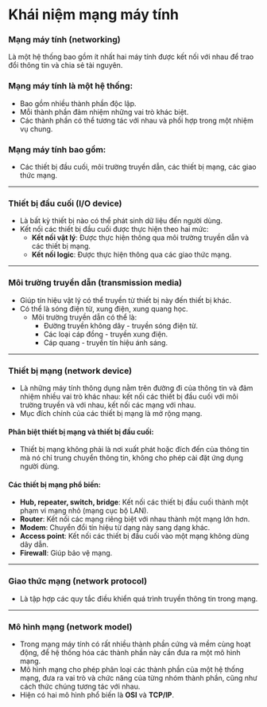 # Khái niệm mạng máy tính

### Mạng máy tính (networking)
Là một hệ thống bao gồm ít nhất hai máy tính được kết nối với nhau để trao đổi thông tin và chia sẻ tài nguyên.

### Mạng máy tính là một hệ thống:
- Bao gồm nhiều thành phần độc lập.
- Mỗi thành phần đảm nhiệm những vai trò khác biệt.
- Các thành phần có thể tương tác với nhau và phối hợp trong một nhiệm vụ chung.

### Mạng máy tính bao gồm:
- Các thiết bị đầu cuối, môi trường truyền dẫn, các thiết bị mạng, các giao thức mạng.

---

### Thiết bị đầu cuối (I/O device)
- Là bất kỳ thiết bị nào có thể phát sinh dữ liệu đến người dùng.
- Kết nối các thiết bị đầu cuối được thực hiện theo hai mức:
  - **Kết nối vật lý**: Được thực hiện thông qua môi trường truyền dẫn và các thiết bị mạng.
  - **Kết nối logic**: Được thực hiện thông qua các giao thức mạng.

---

### Môi trường truyền dẫn (transmission media)
- Giúp tín hiệu vật lý có thể truyền từ thiết bị này đến thiết bị khác.
- Có thể là sóng điện từ, xung điện, xung quang học.
  - Môi trường truyền dẫn có thể là:
    - Đường truyền không dây - truyền sóng điện từ.
    - Các loại cáp đồng - truyền xung điện.
    - Cáp quang - truyền tín hiệu ánh sáng.

---

### Thiết bị mạng (network device)
- Là những máy tính thông dụng nằm trên đường đi của thông tin và đảm nhiệm nhiều vai trò khác nhau: kết nối các thiết bị đầu cuối với môi trường truyền và với nhau, kết nối các mạng với nhau.
- Mục đích chính của các thiết bị mạng là mở rộng mạng.

#### Phân biệt thiết bị mạng và thiết bị đầu cuối:
- Thiết bị mạng không phải là nơi xuất phát hoặc đích đến của thông tin mà nó chỉ trung chuyển thông tin, không cho phép cài đặt ứng dụng người dùng.

#### Các thiết bị mạng phổ biến:
- **Hub, repeater, switch, bridge**: Kết nối các thiết bị đầu cuối thành một phạm vi mạng nhỏ (mạng cục bộ LAN).
- **Router**: Kết nối các mạng riêng biệt với nhau thành một mạng lớn hơn.
- **Modem**: Chuyển đổi tín hiệu từ dạng này sang dạng khác.
- **Access point**: Kết nối các thiết bị đầu cuối vào một mạng không dùng dây dẫn.
- **Firewall**: Giúp bảo vệ mạng.

---

### Giao thức mạng (network protocol)
- Là tập hợp các quy tắc điều khiển quá trình truyền thông tin trong mạng.

---

### Mô hình mạng (network model)
- Trong mạng máy tính có rất nhiều thành phần cứng và mềm cùng hoạt động, để hệ thống hóa các thành phần này cần đưa ra một mô hình mạng.
- Mô hình mạng cho phép phân loại các thành phần của một hệ thống mạng, đưa ra vai trò và chức năng của từng nhóm thành phần, cũng như cách thức chúng tương tác với nhau. 
- Hiện có hai mô hình phổ biến là **OSI** và **TCP/IP**.
